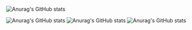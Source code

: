 ![Anurag's GitHub stats](https://github-readme-stats.vercel.app/api?username=saeidnikseresht&show_icons=true&theme=synthwave) 

![Anurag's GitHub stats](https://github-readme-stats.vercel.app/api?username=saeidnikseresht&show_icons=true&theme=highcontrast) 
![Anurag's GitHub stats](https://github-readme-stats.vercel.app/api?username=saeidnikseresht&show_icons=true&theme=tokyonight) 
![Anurag's GitHub stats](https://github-readme-stats.vercel.app/api?username=saeidnikseresht&show_icons=true&theme=merko) 

<!---
saeidnikseresht/saeidnikseresht is a ✨ special ✨ repository because its `README.md` (this file) appears on your GitHub profile.
You can click the Preview link to take a look at your changes.
--->
